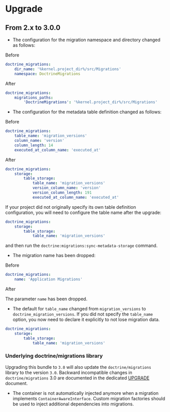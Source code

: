 # Upgrade

## From 2.x to 3.0.0

- The configuration for the migration namespace and directory changed as follows:

Before

```yaml
doctrine_migrations:
    dir_name: '%kernel.project_dir%/src/Migrations'
    namespace: DoctrineMigrations
```

After

```yaml
doctrine_migrations:
    migrations_paths:
        'DoctrineMigrations': '%kernel.project_dir%/src/Migrations'
```

- The configuration for the metadata table definition changed as follows:

Before

```yaml
doctrine_migrations:
    table_name: 'migration_versions'
    column_name: 'version'
    column_length: 14
    executed_at_column_name: 'executed_at'
```

After

```yaml
doctrine_migrations:
    storage:
        table_storage:
            table_name: 'migration_versions'
            version_column_name: 'version'
            version_column_length: 191
            executed_at_column_name: 'executed_at'
```
If your project did not originally specify its own table definition configuration, you will need to configure the table name after the upgrade:

```yaml
doctrine_migrations:
    storage:
        table_storage:
            table_name: 'migration_versions'
```
and then run the `doctrine:migrations:sync-metadata-storage` command.
- The migration name has been dropped:

Before

```yaml
doctrine_migrations:
    name: 'Application Migrations'
```

After

The parameter `name` has been dropped.


- The default for `table_name` changed from `migration_versions` to `doctrine_migration_versions`. If you did not
specify the `table_name` option, you now need to declare it explicitly to not lose migration data.

```yaml
doctrine_migrations:
    storage:
        table_storage:
            table_name: 'migration_versions'
```

### Underlying doctrine/migrations library

Upgrading this bundle to `3.0` will also update the `doctrine/migrations` library to the version `3.0`.
Backward incompatible changes in `doctrine/migrations` 3.0 
are documented in the dedicated [UPGRADE](https://github.com/doctrine/migrations/blob/3.0.x/UPGRADE.md) document. 

- The container is not automatically injected anymore when a migration implements `ContainerAwareInterface`. Custom
migration factories should be used to inject additional dependencies into migrations.

